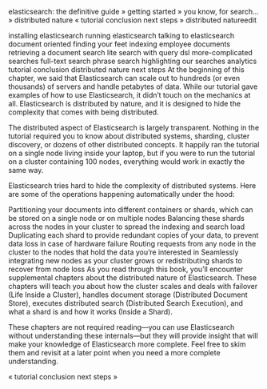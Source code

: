 
elasticsearch: the definitive guide » getting started » you know, for search… » distributed nature
«  tutorial conclusion     next steps  »
distributed natureedit

installing elasticsearch
running elasticsearch
talking to elasticsearch
document oriented
finding your feet
indexing employee documents
retrieving a document
search lite
search with query dsl
more-complicated searches
full-text search
phrase search
highlighting our searches
analytics
tutorial conclusion
distributed nature
next steps
At the beginning of this chapter, we said that Elasticsearch can scale out to hundreds (or even thousands) of servers and handle petabytes of data. While our tutorial gave examples of how to use Elasticsearch, it didn’t touch on the mechanics at all. Elasticsearch is distributed by nature, and it is designed to hide the complexity that comes with being distributed.

The distributed aspect of Elasticsearch is largely transparent. Nothing in the tutorial required you to know about distributed systems, sharding, cluster discovery, or dozens of other distributed concepts. It happily ran the tutorial on a single node living inside your laptop, but if you were to run the tutorial on a cluster containing 100 nodes, everything would work in exactly the same way.

Elasticsearch tries hard to hide the complexity of distributed systems. Here are some of the operations happening automatically under the hood:

Partitioning your documents into different containers or shards, which can be stored on a single node or on multiple nodes
Balancing these shards across the nodes in your cluster to spread the indexing and search load
Duplicating each shard to provide redundant copies of your data, to prevent data loss in case of hardware failure
Routing requests from any node in the cluster to the nodes that hold the data you’re interested in
Seamlessly integrating new nodes as your cluster grows or redistributing shards to recover from node loss
As you read through this book, you’ll encounter supplemental chapters about the distributed nature of Elasticsearch. These chapters will teach you about how the cluster scales and deals with failover (Life Inside a Cluster), handles document storage (Distributed Document Store), executes distributed search (Distributed Search Execution), and what a shard is and how it works (Inside a Shard).

These chapters are not required reading—you can use Elasticsearch without understanding these internals—but they will provide insight that will make your knowledge of Elasticsearch more complete. Feel free to skim them and revisit at a later point when you need a more complete understanding.

«  tutorial conclusion     next steps  »
